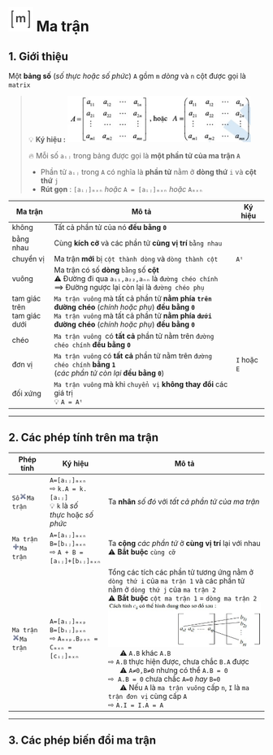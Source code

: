 # ![icons8-matrix.png](https://raw.githubusercontent.com/Zenfection/Image/master/2021/03/30-20-17-29-icons8-matrix.png) Ma trận

## 1. Giới thiệu

Một **bảng số** (*số thực hoặc số phức*) `A` gồm `m` *dòng* và `n` cột được gọi là `matrix`

> 💡 **Ký hiệu :** <img title="" src="https://raw.githubusercontent.com/Zenfection/Image/master/2021/03/30-20-19-02-6b8e0341-3881-47bc-8dc9-f808e834903d.jpg" alt="6b8e0341-3881-47bc-8dc9-f808e834903d.jpg" width="361">
> 
> 🔥 Mỗi số `aᵢⱼ`  trong bảng được gọi là **một phần tử của ma trận `A`**
> 
> - Phần tử `aᵢⱼ` trong `A` có nghĩa là **phần tử** nằm ở **dòng thứ** `i` và **cột thứ** `j`
> - **Rút gọn** : `[aᵢⱼ]ₘₓₙ` *hoặc* `A = [aᵢⱼ]ₘₓₙ` *hoặc* `Aₘₓₙ`

| Ma trận                        | Mô tả                                                                                                                                                                                                        | Ký hiệu      |
| ------------------------------ | ------------------------------------------------------------------------------------------------------------------------------------------------------------------------------------------------------------ | ------------ |
| không                          | Tất cả phần tử của nó **đều bằng `0`**                                                                                                                                                                       |              |
| bằng nhau                      | Cùng **kích cỡ** và các phần tử **cùng vị trí** `bằng nhau`                                                                                                                                                  |              |
| chuyển vị                      | Ma trận **mới** bị `cột thành dòng` và `dòng thành cột`                                                                                                                                                      | `Aᵗ`         |
| vuông                          | Ma trận có số **dòng** `bằng` số **cột**<br>⚠️ Đường đi qua `a₁₁,a₂₂,aₙₙ` là `đường chéo chính` <br>==> Đường ngược lại còn lại là `đường chéo phụ`                                                          |              |
| tam giác trên<br>tam giác dưới | `Ma trận vuông` mà tất cả phần tử **nằm phía `trên` đường chéo** (*chính hoặc phụ*) **đều bằng `0`**<br>`Ma trận vuông` mà tất cả phần tử **nằm phía `dưới` đường chéo** (*chính hoặc phụ*) **đều bằng `0`** |              |
| chéo                           | `Ma trận vuông`  có **tất cả** phần tử nằm trên `đường chéo chính` **đều bằng `0`**                                                                                                                          |              |
| đơn vị                         | `Ma trận vuông` có **tất cả** phần tử nằm trên `đường chéo chính` **bằng `1`**<br> (*các phần tử còn lại* **đều bằng `0`**)                                                                                  | `I` hoặc `E` |
| đối xứng                       | `Ma trận vuông` mà khi `chuyển vị` **không thay đổi** các giá trị<br>💡 `A = Aᵗ`                                                                                                                             |              |

---

## 2. Các phép tính trên ma trận

| Phép tính                                                                                                                                                                      | Ký hiệu                                                                 | Mô tả                                                                                                                                                                                                                                                                                                                                                                                                                                                                                                                                                                                                                                                                      |
| ------------------------------------------------------------------------------------------------------------------------------------------------------------------------------ | ----------------------------------------------------------------------- | -------------------------------------------------------------------------------------------------------------------------------------------------------------------------------------------------------------------------------------------------------------------------------------------------------------------------------------------------------------------------------------------------------------------------------------------------------------------------------------------------------------------------------------------------------------------------------------------------------------------------------------------------------------------------- |
| `Số`<img src="https://raw.githubusercontent.com/Zenfection/Image/master/2021/03/30-20-56-28-icons8-multiply.png" title="" alt="icons8-multiply.png" width="15">`Ma trận`       | `A=[aᵢⱼ]ₘₓₙ`<br>⇨ `k.A = k.[aᵢⱼ]`<br>💡 `k` là *số thực* hoặc *số phức* | Ta **nhân** *số đó* với *tất cả phần tử của ma trận*                                                                                                                                                                                                                                                                                                                                                                                                                                                                                                                                                                                                                       |
| `Ma trận` <img src="https://raw.githubusercontent.com/Zenfection/Image/master/2021/03/30-20-57-14-icons8-plus.png" title="" alt="icons8-plus.png" width="15">`Ma trận`         | `A=[aᵢⱼ]ₘₓₙ` <br>`B=[bᵢⱼ]ₘₓₙ`<br>⇨ `A + B =`<br>`[aᵢⱼ]+[bᵢⱼ]ₘₓₙ`        | Ta **cộng** *các phần tử* ở **cùng vị trí** lại với nhau<br>⚠️ **Bắt buộc** `cùng cỡ`                                                                                                                                                                                                                                                                                                                                                                                                                                                                                                                                                                                      |
| `Ma trận` <img src="https://raw.githubusercontent.com/Zenfection/Image/master/2021/03/30-20-56-28-icons8-multiply.png" title="" alt="icons8-multiply.png" width="15">`Ma trận` | `A=[aᵢⱼ]ₘₓₚ` <br>`B=[bᵢⱼ]ₚₓₙ`<br>⇨ `Aₘₓₚ.Bₚₓₙ =`<br>`Cₘₓₙ = [cᵢⱼ]ₘₓₙ`   | Tổng các tích các phần tử tương ứng nằm ở `dòng thứ i` của `ma trận 1` và các phần tử nằm ở `dòng thứ j` của `ma trận 2`<br>⚠️ **Bắt buộc** `cột ma trận 1` = `dòng ma trận 2`<br><img src="https://raw.githubusercontent.com/Zenfection/Image/master/2021/03/30-21-11-44-b4b685f2-73a0-4b82-938c-df0d2dfa295c.jpg" title="" alt="b4b685f2-73a0-4b82-938c-df0d2dfa295c.jpg" width="365"><br>      ⚠️ `A.B` khác `A.B` <br>⇨ `A.B` thực hiện được, chưa chắc `B.A` được<br>      ⚠️ `A≠0,B≠0` nhưng có thể `A.B = 0` <br>⇨  `A.B = 0` chưa chắc `A=0` *hay* `B=0`<br>      ⚠️ Nếu `A` là `ma trận vuông` cấp `n`, `I` là `ma trận đơn vị` cùng cấp `A`<br>⇨ `A.I = I.A = A` |

---

## 3. Các phép biến đổi ma trận
